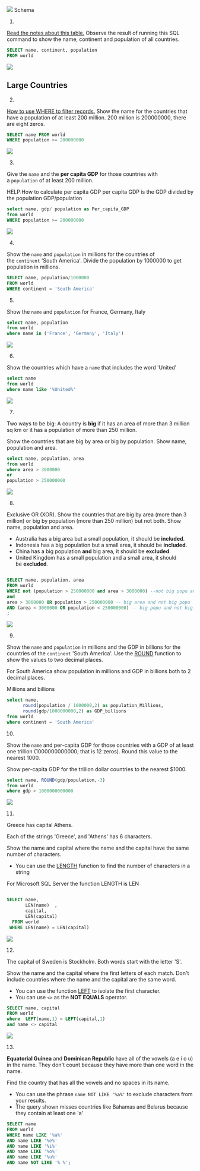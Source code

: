 
![](src/Pasted%20image%2020230529100637.png)
Schema

1.

[Read the notes about this table.](https://sqlzoo.net/wiki/Read_the_notes_about_this_table. "Read the notes about this table.") Observe the result of running this SQL command to show the name, continent and population of all countries.

```sql
SELECT name, continent, population 
FROM world

```

![](src/Pasted%20image%2020230529100753.png)

## Large Countries

2.

[How to use WHERE to filter records.](https://sqlzoo.net/wiki/WHERE_filters "WHERE filters") Show the name for the countries that have a population of at least 200 million. 200 million is 200000000, there are eight zeros.


```sql
SELECT name FROM world
WHERE population >= 200000000

```

![](src/Pasted%20image%2020230529100944.png)

3.

Give the `name` and the **per capita GDP** for those countries with a `population` of at least 200 million.

HELP:How to calculate per capita GDP
per capita GDP is the GDP divided by the population GDP/population

```sql
select name, gdp/ population as Per_capita_GDP
from world
WHERE population >= 200000000

```

![](src/Pasted%20image%2020230529101415.png)

4.

Show the `name` and `population` in millions for the countries of the `continent` 'South America'. Divide the population by 1000000 to get population in millions.

```sql
SELECT name, population/1000000 
FROM world
WHERE continent = 'South America'
```

5.

Show the `name` and `population` for France, Germany, Italy

```sql
select name, population
from world 
where name in ('France', 'Germany', 'Italy')

```

![](src/Pasted%20image%2020230529101803.png)

6.

Show the countries which have a `name` that includes the word 'United'

```sql
select name
from world
where name like '%United%'

```

![](src/Pasted%20image%2020230529101858.png)

7.

Two ways to be big: A country is **big** if it has an area of more than 3 million sq km or it has a population of more than 250 million.

Show the countries that are big by area or big by population. Show name, population and area.


```sql
select name, population, area
from world
where area > 3000000
or 
population > 250000000

```

![](src/Pasted%20image%2020230529102025.png)

8.

Exclusive OR (XOR). Show the countries that are big by area (more than 3 million) or big by population (more than 250 million) but not both. Show name, population and area.

- Australia has a big area but a small population, it should be **included**.
- Indonesia has a big population but a small area, it should be **included**.
- China has a big population **and** big area, it should be **excluded**.
- United Kingdom has a small population and a small area, it should be **excluded**.


```sql

SELECT name, population, area
FROM world
WHERE not (population > 250000000 and area > 3000000) --not big popu and big area
and
area > 3000000 OR population > 250000000 -- big area and not big popu
AND (area < 3000000 OR population < 250000000) -- big popu and not big area
;
```

![](src/Pasted%20image%2020230529103129.png)

9.

Show the `name` and `population` in millions and the GDP in billions for the countries of the `continent` 'South America'. Use the [ROUND](https://sqlzoo.net/wiki/ROUND "ROUND") function to show the values to two decimal places.

For South America show population in millions and GDP in billions both to 2 decimal places.

Millions and billions

```sql
select name, 
      round(population / 1000000,2) as population_Millions, 
      round(gdp/1000000000,2) as GDP_billions
from world
where continent = 'South America'

```

10.

Show the `name` and per-capita GDP for those countries with a GDP of at least one trillion (1000000000000; that is 12 zeros). Round this value to the nearest 1000.

Show per-capita GDP for the trillion dollar countries to the nearest $1000.


```sql
select name, ROUND(gdp/population,-3) 
from world
where gdp > 1000000000000

```

![](src/Pasted%20image%2020230529103718.png)

11.

Greece has capital Athens.

Each of the strings 'Greece', and 'Athens' has 6 characters.

Show the name and capital where the name and the capital have the same number of characters.

- You can use the [LENGTH](https://sqlzoo.net/wiki/LENGTH "LENGTH") function to find the number of characters in a string

For Microsoft SQL Server the function LENGTH is LEN


```sql

SELECT name, 
       LEN(name)  , 
       capital, 
       LEN(capital)
  FROM world
 WHERE LEN(name) = LEN(capital)
```

![](src/Pasted%20image%2020230529104204.png)


12.

The capital of Sweden is Stockholm. Both words start with the letter 'S'.

Show the name and the capital where the first letters of each match. Don't include countries where the name and the capital are the same word.

- You can use the function [LEFT](https://sqlzoo.net/wiki/LEFT "LEFT") to isolate the first character.
- You can use `<>` as the **NOT EQUALS** operator.

```sql
SELECT name, capital
FROM world
where  LEFT(name,1) = LEFT(capital,1)
and name <> capital

```

![](src/Pasted%20image%2020230529110450.png)

13.

**Equatorial Guinea** and **Dominican Republic** have all of the vowels (a e i o u) in the name. They don't count because they have more than one word in the name.

Find the country that has all the vowels and no spaces in its name.

- You can use the phrase `name NOT LIKE '%a%'` to exclude characters from your results.
- The query shown misses countries like Bahamas and Belarus because they contain at least one 'a'

```sql
SELECT name 
FROM world 
WHERE name LIKE '%a%' 
AND name LIKE '%e%'
AND name LIKE '%i%'
AND name LIKE '%o%' 
AND name LIKE '%u%' 
AND name NOT LIKE '% %';

```

```sql


```


```sql


```


```sql


```


```sql


```


```sql


```

```sql


```


```sql


```